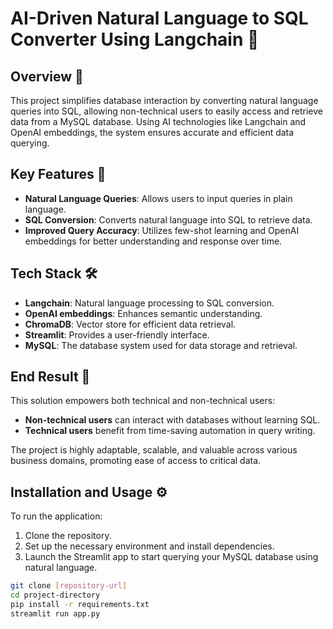 # AI-Driven Natural Language to SQL Converter Using Langchain 🚀

## Overview 📖

This project simplifies database interaction by converting natural language queries into SQL, allowing non-technical users to easily access and retrieve data from a MySQL database. Using AI technologies like Langchain and OpenAI embeddings, the system ensures accurate and efficient data querying.

## Key Features 🔑

- **Natural Language Queries**: Allows users to input queries in plain language.
- **SQL Conversion**: Converts natural language into SQL to retrieve data.
- **Improved Query Accuracy**: Utilizes few-shot learning and OpenAI embeddings for better understanding and response over time.

## Tech Stack 🛠

- **Langchain**: Natural language processing to SQL conversion.
- **OpenAI embeddings**: Enhances semantic understanding.
- **ChromaDB**: Vector store for efficient data retrieval.
- **Streamlit**: Provides a user-friendly interface.
- **MySQL**: The database system used for data storage and retrieval.

## End Result 🎯

This solution empowers both technical and non-technical users:

- **Non-technical users** can interact with databases without learning SQL.
- **Technical users** benefit from time-saving automation in query writing.

The project is highly adaptable, scalable, and valuable across various business domains, promoting ease of access to critical data.

## Installation and Usage ⚙️

To run the application:

1. Clone the repository.
2. Set up the necessary environment and install dependencies.
3. Launch the Streamlit app to start querying your MySQL database using natural language.

```bash
git clone [repository-url]
cd project-directory
pip install -r requirements.txt
streamlit run app.py
```
